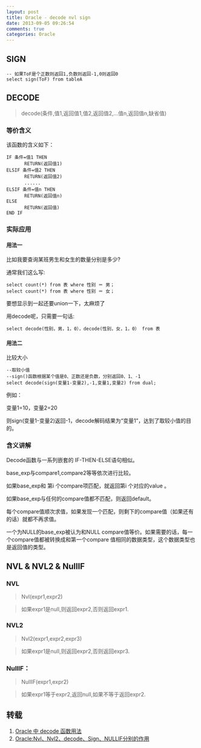 ```yaml
---
layout: post
title: Oracle - decode nvl sign
date: 2013-09-05 09:26:54
comments: true
categories: Oracle
---
```

## SIGN

    -- 如果ToF是个正数则返回1,负数则返回-1,0则返回0
    select sign(ToF) from tableA

## DECODE

> decode(条件,值1,返回值1,值2,返回值2,...值n,返回值n,缺省值)

### 等价含义

该函数的含义如下：

    IF 条件=值1 THEN
    　　　　RETURN(返回值1)
    ELSIF 条件=值2 THEN
    　　　　RETURN(返回值2)
    　　　　......
    ELSIF 条件=值n THEN
    　　　　RETURN(返回值n)
    ELSE
    　　　　RETURN(返回值)
    END IF

### 实际应用

#### 用法一

比如我要查询某班男生和女生的数量分别是多少?

通常我们这么写:

    select count(*) from 表 where 性别 ＝ 男；
    select count(*) from 表 where 性别 ＝ 女；

要想显示到一起还要union一下，太麻烦了

用decode呢，只需要一句话:

    select decode(性别，男，1，0），decode(性别，女，1，0） from 表

#### 用法二

比较大小

    --取较小值
    --sign()函数根据某个值是0、正数还是负数，分别返回0、1、-1
    select decode(sign(变量1-变量2),-1,变量1,变量2) from dual; 

例如：

变量1=10，变量2=20

则sign(变量1-变量2)返回-1，decode解码结果为“变量1”，达到了取较小值的目的。

 
 
### 含义讲解

Decode函数与一系列嵌套的 IF-THEN-ELSE语句相似。

base_exp与compare1,compare2等等依次进行比较。

如果base_exp和 第i 个compare项匹配，就返回第i 个对应的value 。

如果base_exp与任何的compare值都不匹配，则返回default。

每个compare值顺次求值，如果发现一个匹配，则剩下的compare值（如果还有的话）就都不再求值。

一个为NULL的base_exp被认为和NULL compare值等价。如果需要的话，每一个compare值都被转换成和第一个compare 值相同的数据类型，这个数据类型也是返回值的类型。

## NVL & NVL2 & NullIF

### NVL

> Nvl(expr1,expr2)

> 如果expr1是null,则返回expr2,否则返回expr1.

### NVL2

> Nvl2(expr1,expr2,expr3)

> 如果expr1是null,则返回expr2,否则返回expr3.

### NullIF：

> NullIF(expr1,expr2)

> 如果expr1等于expr2,返回null,如果不等于返回expr2.    
      
## 转载

1. [Oracle 中 decode 函数用法](http://www.cnblogs.com/ZHF/archive/2008/09/12/1289619.html)
2. [Oracle:Nvl、Nvl2、decode、Sign、NULLIF分别的作用](http://www.haogongju.net/art/457318)
